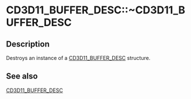 # CD3D11_BUFFER_DESC::~CD3D11_BUFFER_DESC

## Description

Destroys an instance of a [CD3D11_BUFFER_DESC](https://learn.microsoft.com/windows/desktop/api/d3d11/ns-d3d11-cd3d11_buffer_desc) structure.

## See also

[CD3D11_BUFFER_DESC](https://learn.microsoft.com/windows/desktop/api/d3d11/ns-d3d11-cd3d11_buffer_desc)